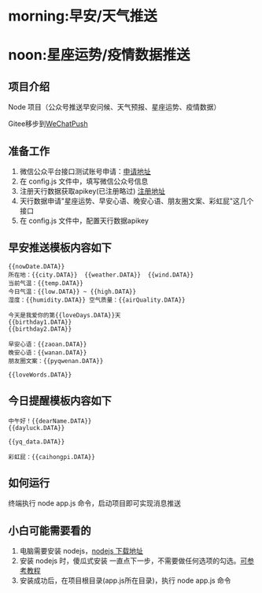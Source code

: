 # morning:早安/天气推送
# noon:星座运势/疫情数据推送

## 项目介绍
Node 项目（公众号推送早安问候、天气预报、星座运势、疫情数据）

Gitee移步到[WeChatPush](https://github.com/zimo493/WeChatPush)

## 准备工作
1. 微信公众平台接口测试账号申请：[申请地址](https://mp.weixin.qq.com/debug/cgi-bin/sandbox?t=sandbox/login)
2. 在 config.js 文件中，填写微信公众号信息
3. 注册天行数据获取apikey(已注册略过) [注册地址](https://www.tianapi.com/signup.html)
4. 天行数据申请"星座运势、早安心语、晚安心语、朋友圈文案、彩虹屁"这几个接口
5. 在 config.js 文件中，配置天行数据apikey

## 早安推送模板内容如下
```text
{{nowDate.DATA}}
所在地：{{city.DATA}}  {{weather.DATA}}  {{wind.DATA}}
当前气温：{{temp.DATA}}
今日气温：{{low.DATA}} ~ {{high.DATA}}
湿度：{{humidity.DATA}} 空气质量：{{airQuality.DATA}}

今天是我爱你的第{{loveDays.DATA}}天
{{birthday1.DATA}}
{{birthday2.DATA}}

早安心语：{{zaoan.DATA}}
晚安心语：{{wanan.DATA}}
朋友圈文案：{{pyqwenan.DATA}}

{{loveWords.DATA}}
```

## 今日提醒模板内容如下
```text
中午好！{{dearName.DATA}}
{{dayluck.DATA}}

{{yq_data.DATA}}

彩虹屁：{{caihongpi.DATA}}
```  

## 如何运行
终端执行 node app.js 命令，启动项目即可实现消息推送

## 小白可能需要看的
1. 电脑需要安装 nodejs，[nodejs 下载地址](https://nodejs.org/zh-cn/download/)
2. 安装 nodejs 时，傻瓜式安装 一直点下一步，不需要做任何选项的勾选。[可参考教程](https://www.runoob.com/nodejs/nodejs-install-setup.html)
3. 安装成功后，在项目根目录(app.js所在目录)，执行 node app.js 命令
